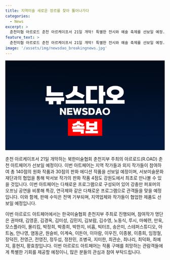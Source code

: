 ```yaml
---
title: 지역미술 새로운 장르를 찾아 뚫어나가다
categories:
  - News
excerpt: >
  춘천미협 아르로드 춘천 아르케이프서 21일 개막! 특별한 전시와 예술 축제를 선보일 예정. 44명의 작가가 참여해 원화 작품 140점·판화 에디션 작품 30점 전시. 박서보 작가의 판화 작품 4점은 강원도 최초 공개. 대중성을 고려, 작품가는 20만 원 조정, 판매 수익은 전액 기부 예정. 지역업체와 작가의 협업으로 특별 제품도 선보일 예정. 유명 유튜버 kiu기우쌤도 방문 예정. #지역미술 #에디션 #협업 #문화축제
feature_text: >
  춘천미협 아르로드 춘천 아르케이프서 21일 개막! 특별한 전시와 예술 축제를 선보일 예정. 44명의 작가가 참여해 원화 작품 140점·판화 에디션 작품 30점 전시. 박서보 작가의 판화 작품 4점은 강원도 최초 공개. 대중성을 고려, 작품가는 20만 원 조정, 판매 수익은 전액 기부 예정. 지역업체와 작가의 협업으로 특별 제품도 선보일 예정. 유명 유튜버 kiu기우쌤도 방문 예정. #지역미술 #에디션 #협업 #문화축제
image: '/assets/img/newsdao_breakingnews.jpg'
---
```


<p><img src="/assets/img/newsdao_breakingnews.jpg" alt="implanttips 속보" /></p>

<p>춘천 아르케이프서 21일 개막하는 북한미술협회 춘천지부 주최의 아르로드(R.OAD) 춘천 아트페어가 선보일 예정이다. 이번 아트페어는 지역 작가들과 외지 작가들이 참여하여 총 140점의 원화 작품과 30점의 판화 에디션 작품을 선보일 예정이며, 서보미술문화재단과의 협업을 통해 박서보 작가의 판화 작품 4점도 강원도에서 최초로 만나볼 수 있을 것입니다. 이번 아트페어는 다채로운 프로그램으로 구성되어 있어 강충만 퍼포머의 오프닝 공연을 비롯해 특강, 연극제와 같은 다채로운 프로그램으로 관객들을 맞을 예정입니다. 이와 함께, 판매 수익은 전액 기부되며, 지역업체와 작가들이 협업한 제품도 선보일 예정입니다.</p>

<p>이번 아르로드 아트페어에서는 한국미술협회 춘천지부 주최로 진행되며, 참여작가 명단은 권마태, 김영훈, 김경옥, 김미성, 김민지, 김보람, 김수영, 노동식, 루시, 마혜련, 만욱, 모스플라이, 몰리킴, 박정희, 박종희, 박한지, 비홉, 빅터조, 송은미, 스테퍼스튜디오, 아트놈, 안나영, 염동균, 원슬비, 이계숙, 이돈아, 이아람, 이우진, 이종봉, 이종희, 임정철, 장덕진, 전영근, 전영진, 정두섭, 정찬민, 조병국, 지미한, 최관순, 최나리, 최덕화, 최예지, 홍현지, 황효창입니다. 이번 아르로드 아트페어는 작품 구매를 희망하는 관람객들에게 특별한 기회를 제공할 예정이니, 많은 분들의 관심과 참여 부탁드립니다.</p>

